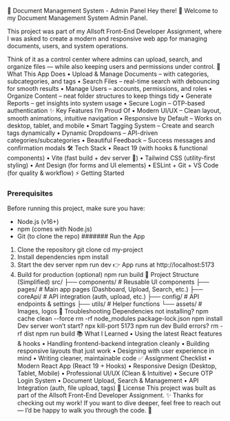 📂 Document Management System - Admin Panel
Hey there! 👋 Welcome to my Document Management System Admin Panel.

This project was part of my Allsoft Front-End Developer Assignment, where I was asked to create a modern and responsive web app for managing documents, users, and system operations.

Think of it as a control center where admins can upload, search, and organize files — while also keeping users and permissions under control.
🎯 What This App Does
•	Upload & Manage Documents – with categories, subcategories, and tags
•	Search Files – real-time search with debouncing for smooth results
•	Manage Users – accounts, permissions, and roles
•	Organize Content – neat folder structures to keep things tidy
•	Generate Reports – get insights into system usage
•	Secure Login – OTP-based authentication
✨ Key Features I’m Proud Of
•	Modern UI/UX – Clean layout, smooth animations, intuitive navigation
•	Responsive by Default – Works on desktop, tablet, and mobile
•	Smart Tagging System – Create and search tags dynamically
•	Dynamic Dropdowns – API-driven categories/subcategories
•	Beautiful Feedback – Success messages and confirmation modals
🛠️ Tech Stack
•	React 19 (with hooks & functional components)
•	Vite (fast build + dev server 🚀)
•	Tailwind CSS (utility-first styling)
•	Ant Design (for forms and UI elements)
•	ESLint + Git + VS Code (for quality & workflow)
⚡ Getting Started
### Prerequisites
Before running this project, make sure you have:
- Node.js (v16+)
- npm (comes with Node.js)
- Git (to clone the repo)
####### Run the App
1. Clone the repository
   git clone <your-repository-url>
   cd my-project
2. Install dependencies
   npm install
3. Start the dev server
   npm run dev
   👉 App runs at http://localhost:5173
4. Build for production (optional)
   npm run build
📁 Project Structure (Simplified)
src/
 ├── components/    # Reusable UI components
 ├── pages/         # Main app pages (Dashboard, Upload, Search, etc.)
 ├── coreApi/       # API integration (auth, upload, etc.)
 ├── config/        # API endpoints & settings
 ├── utils/         # Helper functions
 └── assets/        # Images, logos
🐛 Troubleshooting
Dependencies not installing?
   npm cache clean --force
   rm -rf node_modules package-lock.json
   npm install
Dev server won’t start?
   npx kill-port 5173
   npm run dev
Build errors?
   rm -rf dist
   npm run build
📚 What I Learned
•	Using the latest React features & hooks
•	Handling frontend-backend integration cleanly
•	Building responsive layouts that just work
•	Designing with user experience in mind
•	Writing cleaner, maintainable code
✅ Assignment Checklist
•	Modern React App (React 19 + Hooks)
•	Responsive Design (Desktop, Tablet, Mobile)
•	Professional UI/UX (Clean & Intuitive)
•	Secure OTP Login System
•	Document Upload, Search & Management
•	API Integration (auth, file upload, tags)
📄 License
This project was built as part of the Allsoft Front-End Developer Assignment.
✨ Thanks for checking out my work! If you want to dive deeper, feel free to reach out — I’d be happy to walk you through the code. 🚀
